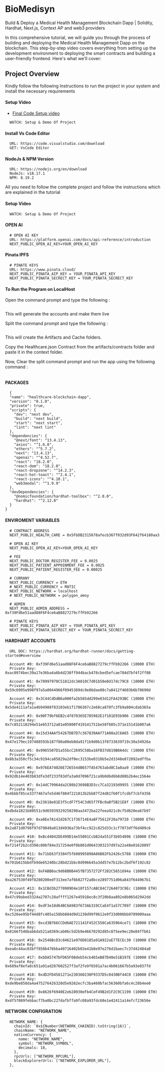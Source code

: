 # BioMedisyn

Build & Deploy a Medical Health Management Blockchain Dapp | Solidity, Hardhat, Next.js, Context AP and web3 providers

In this comprehensive tutorial, we will guide you through the process of building and deploying the Medical Health Management Dapp on the blockchain. This step-by-step video covers everything from setting up the development environment to deploying the smart contracts and building a user-friendly frontend. Here's what we'll cover:

## Project Overview

Kindly follow the following Instructions to run the project in your system and install the necessary requirements


#### Setup Video

- [Final Code Setup video](https://vimeo.com/1070307899/59cc9cc92a)

```
  WATCH: Setup & Demo Of Project
```

#### Install Vs Code Editor

```
  URL: https://code.visualstudio.com/download
  GET: VsCode Editor
```

#### NodeJs & NPM Version

```
  URL: https://nodejs.org/en/download
  NodeJs: v18.17.1
  NPM: 8.19.2
```


All you need to follow the complete project and follow the instructions which are explained in the tutorial 


#### Setup Video

```
  WATCH: Setup & Demo Of Project
```

#### OPEN AI

```https://platform.openai.com/docs/api-reference/introduction
  # OPEN AI KEY
  URL: https://platform.openai.com/docs/api-reference/introduction
  NEXT_PUBLIC_OPEN_AI_KEY=YOUR_OPEN_AI_KEY
```

#### Pinata IPFS

```https://www.pinata.cloud/
  # PINATE KEYS
  URL: https://www.pinata.cloud/
  NEXT_PUBLIC_PINATA_AIP_KEY = YOUR_PINATA_API_KEY
  NEXT_PUBLIC_PINATA_SECRECT_KEY = YOUR_PINATA_SECRECT_KEY
```

#### To Run the Program on LocalHost

Open the command prompt and type the following : 

```npx hardhat node
```

This will generate the accounts and make them live

Split the command prompt and type the following :

```npx hardhat run scripts/deploy.js --network localhost
```

This will create the Artifacts and Cache folders.

Copy the Healthcare.json Contract from the artifacts/contracts folder and paste it in the context folder.

Now, Clear the split command prompt and run the app using the following command : 

```npm run dev
```

#### PACKAGES

```
  {
  "name": "healthcare-blockchain-dapp",
  "version": "0.1.0",
  "private": true,
  "scripts": {
    "dev": "next dev",
    "build": "next build",
    "start": "next start",
    "lint": "next lint"
  },
  "dependencies": {
    "@next/font": "13.4.13",
    "axios": "^1.6.8",
    "ethers": "^5.7.2",
    "next": "13.4.13",
    "openai": "^4.52.7",
    "react": "18.2.0",
    "react-dom": "18.2.0",
    "react-dropzone": "^14.2.3",
    "react-hot-toast": "^2.4.1",
    "react-icons": "^4.10.1",
    "web3modal": "^1.9.9"
  },
  "devDependencies": {
    "@nomicfoundation/hardhat-toolbox": "^2.0.0",
    "hardhat": "^2.12.0"
  }
}
```

#### ENVIROMENT VARIABLES

```
  # CONTRACT ADDRESS
  NEXT_PUBLIC_HEALTH_CARE = 0x5FbDB2315678afecb367f032d93F642f64180aa3

  # OPEN AI KEY
  NEXT_PUBLIC_OPEN_AI_KEY=YOUR_OPEN_AI_KEY

  # FEE
  NEXT_PUBLIC_DOCTOR_REGISTER_FEE = 0.0025
  NEXT_PUBLIC_PATIENT_APPOINMENT_FEE = 0.0025
  NEXT_PUBLIC_PATIENT_REGISTER_FEE = 0.00025

  # CURRANY
  NEXT_PUBLIC_CURRENCY = ETH
  # NEXT_PUBLIC_CURRENCY = MATIC
  NEXT_PUBLIC_NETWORK = localhost
  # NEXT_PUBLIC_NETWORK = polygon_amoy

  # ADMIN
  NEXT_PUBLIC_ADMIN_ADDRESS = 0xf39Fd6e51aad88F6F4ce6aB8827279cffFb92266

  # PINATE KEYS
  NEXT_PUBLIC_PINATA_AIP_KEY = YOUR_PINATA_API_KEY
  NEXT_PUBLIC_PINATA_SECRECT_KEY = YOUR_PINATA_SECRECT_KEY
```

#### HARDHART ACCOUNTS

```
  URL DOC: https://hardhat.org/hardhat-runner/docs/getting-started#overview

  Account #0: 0xf39Fd6e51aad88F6F4ce6aB8827279cffFb92266 (10000 ETH)
  Private Key: 0xac0974bec39a17e36ba4a6b4d238ff944bacb478cbed5efcae784d7bf4f2ff80

  Account #1: 0x70997970C51812dc3A010C7d01b50e0d17dc79C8 (10000 ETH)
  Private Key: 0x59c6995e998f97a5a0044966f0945389dc9e86dae88c7a8412f4603b6b78690d

  Account #2: 0x3C44CdDdB6a900fa2b585dd299e03d12FA4293BC (10000 ETH)
  Private Key: 0x5de4111afa1a4b94908f83103eb1f1706367c2e68ca870fc3fb9a804cdab365a

  Account #3: 0x90F79bf6EB2c4f870365E785982E1f101E93b906 (10000 ETH)
  Private Key: 0x7c852118294e51e653712a81e05800f419141751be58f605c371e15141b007a6

  Account #4: 0x15d34AAf54267DB7D7c367839AAf71A00a2C6A65 (10000 ETH)
  Private Key: 0x47e179ec197488593b187f80a00eb0da91f1b9d0b13f8733639f19c30a34926a

  Account #5: 0x9965507D1a55bcC2695C58ba16FB37d819B0A4dc (10000 ETH)
  Private Key: 0x8b3a350cf5c34c9194ca85829a2df0ec3153be0318b5e2d3348e872092edffba

  Account #6: 0x976EA74026E726554dB657fA54763abd0C3a0aa9 (10000 ETH)
  Private Key: 0x92db14e403b83dfe3df233f83dfa3a0d7096f21ca9b0d6d6b8d88b2b4ec1564e

  Account #7: 0x14dC79964da2C08b23698B3D3cc7Ca32193d9955 (10000 ETH)
  Private Key: 0x4bbbf85ce3377467afe5d46f804f221813b2bb87f24d81f60f1fcdbf7cbf4356

  Account #8: 0x23618e81E3f5cdF7f54C3d65f7FBc0aBf5B21E8f (10000 ETH)
  Private Key: 0xdbda1821b80551c9d65939329250298aa3472ba22feea921c0cf5d620ea67b97

  Account #9: 0xa0Ee7A142d267C1f36714E4a8F75612F20a79720 (10000 ETH)
  Private Key: 0x2a871d0798f97d79848a013d4936a73bf4cc922c825d33c1cf7073dff6d409c6

  Account #10: 0xBcd4042DE499D14e55001CcbB24a551F3b954096 (10000 ETH)
  Private Key: 0xf214f2b2cd398c806f84e317254e0f0b801d0643303237d97a22a48e01628897

  Account #11: 0x71bE63f3384f5fb98995898A86B02Fb2426c5788 (10000 ETH)
  Private Key: 0x701b615bbdfb9de65240bc28bd21bbc0d996645a3dd57e7b12bc2bdf6f192c82

  Account #12: 0xFABB0ac9d68B0B445fB7357272Ff202C5651694a (10000 ETH)
  Private Key: 0xa267530f49f8280200edf313ee7af6b827f2a8bce2897751d06a843f644967b1

  Account #13: 0x1CBd3b2770909D4e10f157cABC84C7264073C9Ec (10000 ETH)
  Private Key: 0x47c99abed3324a2707c28affff1267e45918ec8c3f20b8aa892e8b065d2942dd

  Account #14: 0xdF3e18d64BC6A983f673Ab319CCaE4f1a57C7097 (10000 ETH)
  Private Key: 0xc526ee95bf44d8fc405a158bb884d9d1238d99f0612e9f33d006bb0789009aaa

  Account #15: 0xcd3B766CCDd6AE721141F452C550Ca635964ce71 (10000 ETH)
  Private Key: 0x8166f546bab6da521a8369cab06c5d2b9e46670292d85c875ee9ec20e84ffb61

  Account #16: 0x2546BcD3c84621e976D8185a91A922aE77ECEc30 (10000 ETH)
  Private Key: 0xea6c44ac03bff858b476bba40716402b03e41b8e97e276d1baec7c37d42484a0

  Account #17: 0xbDA5747bFD65F08deb54cb465eB87D40e51B197E (10000 ETH)
  Private Key: 0x689af8efa8c651a91ad287602527f3af2fe9f6501a7ac4b061667b5a93e037fd

  Account #18: 0xdD2FD4581271e230360230F9337D5c0430Bf44C0 (10000 ETH)
  Private Key: 0xde9be858da4a475276426320d5e9262ecfc3ba460bfac56360bfa6c4c28b4ee0

  Account #19: 0x8626f6940E2eb28930eFb4CeF49B2d1F2C9C1199 (10000 ETH)
  Private Key: 0xdf57089febbacf7ba0bc227dafbffa9fc08a93fdc68e1e42411a14efcf23656e
```

#### NETWORK CONFIGRATION

```
  NETWORK_NAME: {
    chainId: `0x${Number(NETWORK_CHAINID).toString(16)}`,
    chainName: "NETWORK_NAME",
    nativeCurrency: {
      name: "NETWORK_NAME",
      symbol: "NETWORK_SYMBOL",
      decimals: 18,
    },
    rpcUrls: ["NETWORK_RPCURL"],
    blockExplorerUrls: ["NETWORK_EXPLORER_URL"],
  },
```
